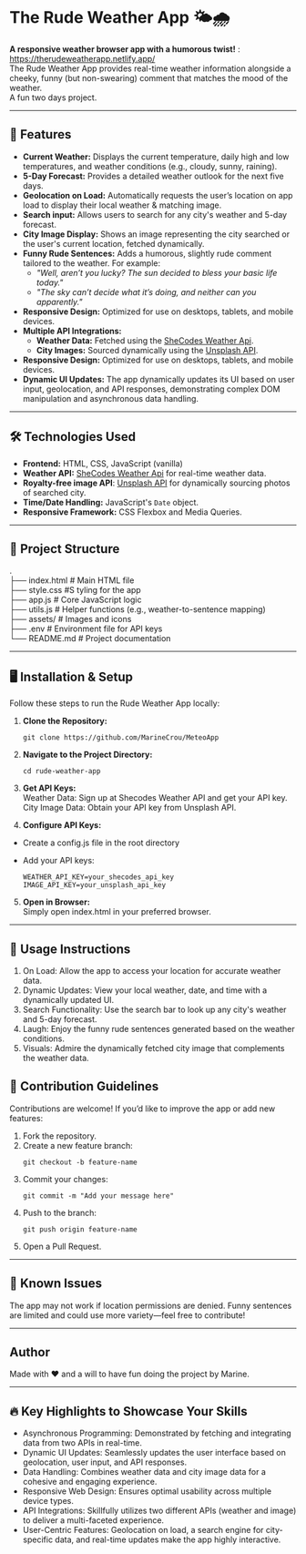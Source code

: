 # The Rude Weather App 🌤️🌧️

**A responsive weather browser app with a humorous twist!** : https://therudeweatherapp.netlify.app/ <br>
The Rude Weather App provides real-time weather information alongside a cheeky, funny (but non-swearing) comment that matches the mood of the weather.
<br>A fun two days project.

---

## 🚀 Features

- **Current Weather:** Displays the current temperature, daily high and low temperatures, and weather conditions (e.g., cloudy, sunny, raining).
- **5-Day Forecast:** Provides a detailed weather outlook for the next five days.
- **Geolocation on Load:** Automatically requests the user’s location on app load to display their local weather & matching image.
- **Search input:** Allows users to search for any city's weather and 5-day forecast.
- **City Image Display:** Shows an image representing the city searched or the user's current location, fetched dynamically.
- **Funny Rude Sentences:** Adds a humorous, slightly rude comment tailored to the weather. For example:
  - _"Well, aren’t you lucky? The sun decided to bless your basic life today."_
  - _"The sky can’t decide what it’s doing, and neither can you apparently."_
- **Responsive Design:** Optimized for use on desktops, tablets, and mobile devices.
- **Multiple API Integrations:**
  - **Weather Data:** Fetched using the [SheCodes Weather Api](https://www.shecodes.io/learn/apis/weather).
  - **City Images:** Sourced dynamically using the [Unsplash API](https://unsplash.com/documentation).
- **Responsive Design:** Optimized for use on desktops, tablets, and mobile devices.
- **Dynamic UI Updates:** The app dynamically updates its UI based on user input, geolocation, and API responses, demonstrating complex DOM manipulation and asynchronous data handling.

---

## 🛠️ Technologies Used

- **Frontend:** HTML, CSS, JavaScript (vanilla)
- **Weather API:** [SheCodes Weather Api](https://www.shecodes.io/learn/apis/weather) for real-time weather data.
- **Royalty-free image API**: [Unsplash API](https://unsplash.com/documentation) for dynamically sourcing photos of searched city.
- **Time/Date Handling:** JavaScript's `Date` object.
- **Responsive Framework:** CSS Flexbox and Media Queries.

---

## 📂 Project Structure

.<br>
├── index.html # Main HTML file <br>
├── style.css #S tyling for the app <br>
├── app.js # Core JavaScript logic <br>
├── utils.js # Helper functions (e.g., weather-to-sentence mapping) <br>
├── assets/ # Images and icons <br>
├── .env # Environment file for API keys<br>
└── README.md # Project documentation

---

## 🖥️ Installation & Setup

Follow these steps to run the Rude Weather App locally:

1. **Clone the Repository:**
   ```
   git clone https://github.com/MarineCrou/MeteoApp
   ```
2. **Navigate to the Project Directory:**
   ```
   cd rude-weather-app
   ```
3. **Get API Keys:**
   <br> Weather Data: Sign up at Shecodes Weather API and get your API key.
   <br> City Image Data: Obtain your API key from Unsplash API.

4. **Configure API Keys:**

- Create a config.js file in the root directory
- Add your API keys:

  ```
  WEATHER_API_KEY=your_shecodes_api_key
  IMAGE_API_KEY=your_unsplash_api_key
  ```

5. **Open in Browser:**<br>
   Simply open index.html in your preferred browser.

---

## 🌟 Usage Instructions

1. On Load: Allow the app to access your location for accurate weather data.
2. Dynamic Updates: View your local weather, date, and time with a dynamically updated UI.
3. Search Functionality: Use the search bar to look up any city's weather and 5-day forecast.
4. Laugh: Enjoy the funny rude sentences generated based on the weather conditions.
5. Visuals: Admire the dynamically fetched city image that complements the weather data.

## 🧩 Contribution Guidelines

Contributions are welcome! If you’d like to improve the app or add new features:

1. Fork the repository.
2. Create a new feature branch:
   ```
   git checkout -b feature-name
   ```
3. Commit your changes:
   ```
   git commit -m "Add your message here"
   ```
4. Push to the branch:
   ```
   git push origin feature-name
   ```
5. Open a Pull Request.

---

## 🐛 Known Issues

The app may not work if location permissions are denied.
Funny sentences are limited and could use more variety—feel free to contribute!

---

## Author

Made with ❤️ and a will to have fun doing the project by Marine.

---

## 🔥 Key Highlights to Showcase Your Skills

- Asynchronous Programming: Demonstrated by fetching and integrating data from two APIs in real-time.
- Dynamic UI Updates: Seamlessly updates the user interface based on geolocation, user input, and API responses.
- Data Handling: Combines weather data and city image data for a cohesive and engaging experience.
- Responsive Web Design: Ensures optimal usability across multiple device types.
- API Integrations: Skillfully utilizes two different APIs (weather and image) to deliver a multi-faceted experience.
- User-Centric Features: Geolocation on load, a search engine for city-specific data, and real-time updates make the app highly interactive.
